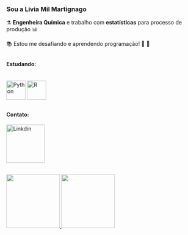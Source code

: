 ### Sou a Livia Mil Martignago


:alembic: **Engenheira Química** e trabalho com **estatísticas** para processo de produção :bar_chart:

:books: Estou me desafiando e aprendendo programação! :open_book: :seedling:

##
#### Estudando:
<div style="display: inline_block"><br>
  <img align="center" alt="Python" height="50" width="50" src="https://cdn.jsdelivr.net/gh/devicons/devicon/icons/python/python-original-wordmark.svg">
  <img align="center" alt="R" height="50" width="50" src="https://cdn.jsdelivr.net/gh/devicons/devicon/icons/r/r-original.svg">
</div>

##

#### Contato:  
<div> 
  <a href="hhttps://www.linkedin.com/in/livia-mil/" target="_blank"><img align="center" alt="Linkdin" height="100" width="100" src="https://cdn.jsdelivr.net/gh/devicons/devicon/icons/linkedin/linkedin-original-wordmark.svg" target="_blank"></a> 
</div>  

##

 <div>
  <a href="https://github.com/LMilM">
  <img height="140em" src="https://github-readme-stats.vercel.app/api?username=LMilM&show_icons=true&theme=calm&include_all_commits=true&count_private=true"/>
  <img height="140em" src="https://github-readme-stats.vercel.app/api/top-langs/?username=LMilM&layout=compact&langs_count=7&theme=calm"/>
</div>

##  
